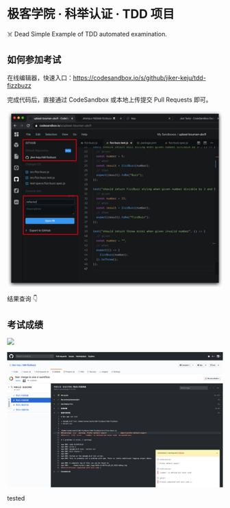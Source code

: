 # 极客学院 · 科举认证 · TDD 项目

☠️ Dead Simple Example of TDD automated examination.

## 如何参加考试

在线编辑器，快速入口：https://codesandbox.io/s/github/jiker-keju/tdd-fizzbuzz

完成代码后，直接通过 CodeSandbox 或本地上传提交 Pull Requests 即可。

![](./docs/images/create-pull-request-from-codesandbox.jpg)

结果查询 👇

## 考试成绩

[![](https://github.com/jiker-keju/tdd-fizzbuzz/workflows/科举认证%20·%20自动化考核/badge.svg)](https://github.com/jiker-keju/tdd-fizzbuzz/actions?query=workflow%3A%22%E7%A7%91%E4%B8%BE%E8%AE%A4%E8%AF%81+%C2%B7+%E8%87%AA%E5%8A%A8%E5%8C%96%E8%80%83%E6%A0%B8%22)

![](./docs/images/examination-result.jpg)

tested
